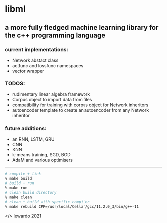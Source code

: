 # libml
## a more fully fledged machine learning library for the c++ programming language
### current implementations:
+ Network abstact class
+ actfunc and lossfunc namespaces
+ vector wrapper
### TODOS:
+ rudimentary linear algebra framework
+ Corpus object to import data from files
+ compatibility for training with corpus object for Network inheritors
+ autoencoder template to create an autoencoder from any Network inheritor
### future additions:
+ an RNN, LSTM, GRU
+ CNN
+ KNN
+ k-means training, SGD, BGD
+ AdaM and various optimisers

---
```bash
# compile + link
% make build
# build + run
% make run
# clean build directory
% make clean
# clean + build with specific compiler
% make rebuild CPP=/usr/local/Cellar/gcc/11.2.0_3/bin/g++-11
```
</> lewardo 2021
